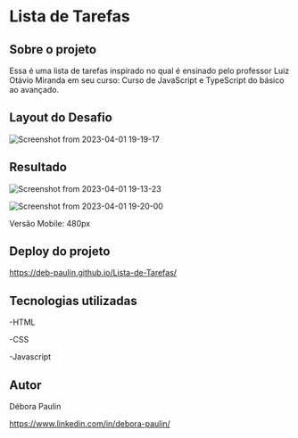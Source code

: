 # Lista de Tarefas

## Sobre o projeto
Essa é uma lista de tarefas inspirado no qual é ensinado pelo professor Luiz Otávio Miranda em seu curso: Curso de JavaScript e TypeScript do básico ao avançado.

## Layout do Desafio 
![Screenshot from 2023-04-01 19-19-17](https://user-images.githubusercontent.com/113848968/229316567-7c01bfe8-bc4f-4382-97cc-3d696f5b696e.png)

## Resultado 
![Screenshot from 2023-04-01 19-13-23](https://user-images.githubusercontent.com/113848968/229316575-95aee4fc-94d7-44a5-a4ec-4efe51499383.png)

![Screenshot from 2023-04-01 19-20-00](https://user-images.githubusercontent.com/113848968/229316582-bc9b1241-29a2-4914-a5c6-37a6ba0de6cf.png)

Versão Mobile: 480px

## Deploy do projeto
https://deb-paulin.github.io/Lista-de-Tarefas/

## Tecnologias utilizadas
-HTML 

-CSS

-Javascript

## Autor

Débora Paulin

https://www.linkedin.com/in/debora-paulin/
